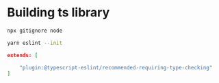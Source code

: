 # Building ts library

``` bash
npx gitignore node
```

``` bash
yarn eslint --init
```

```json
extends: [

    "plugin:@typescript-eslint/recommended-requiring-type-checking"
]
```